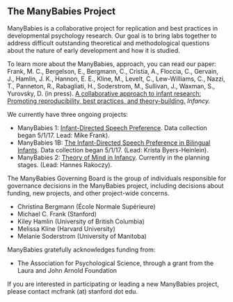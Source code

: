 ## The ManyBabies Project

ManyBabies is a collaborative project for replication and best practices in developmental psychology research. Our goal is to bring labs together to address difficult outstanding theoretical and methodological questions about the nature of early development and how it is studied.

To learn more about the ManyBabies, approach, you can read our paper:	Frank, M. C., Bergelson, E., Bergmann, C., Cristia, A., Floccia, C., Gervain, J., Hamlin, J. K., Hannon, E. E., Kline, M., Levelt, C., Lew-Williams, C., Nazzi, T., Panneton, R., Rabagliati, H., Soderstrom, M., Sullivan, J., Waxman, S., Yurovsky, D. (in press). [A collaborative approach to infant research: Promoting reproducibility, best practices, and theory-building.](https://osf.io/27b43/) _Infancy._

We currently have three ongoing projects:

+ ManyBabies 1: [Infant-Directed Speech Preference](https://osf.io/re95x/). Data collection began 5/1/17. Lead: Mike Frank).
+ ManyBabies 1B: [The Infant-Directed Speech Preference in Bilingual Infants](https://osf.io/zauhq/). Data collection began 5/1/17. (Lead: Krista Byers-Heinlein).
+ ManyBabies 2: [Theory of Mind in Infancy](https://osf.io/jmuvd/). Currently in the planning stages. (Lead: Hannes Rakoczy). 

The ManyBabies Governing Board is the group of individuals responsible for governance decisions in the ManyBabies project, including decisions about funding, new projects, and other project-wide concerns.
+ Christina Bergmann (École Normale Supérieure)
+ Michael C. Frank (Stanford)
+ Kiley Hamlin (University of British Columbia)
+ Melissa Kline (Harvard University)
+ Melanie Soderstrom (University of Manitoba)


ManyBabies gratefully acknowledges funding from: 
+ The Association for Psychological Science, through a grant from the Laura and John Arnold Foundation

If you are interested in participating or leading a new ManyBabies project, please contact mcfrank (at) stanford dot edu.
